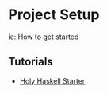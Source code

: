 # Project Setup
ie: How to get started

## Tutorials
- [Holy Haskell Starter](http://yannesposito.com/Scratch/en/blog/Holy-Haskell-Starter/)
